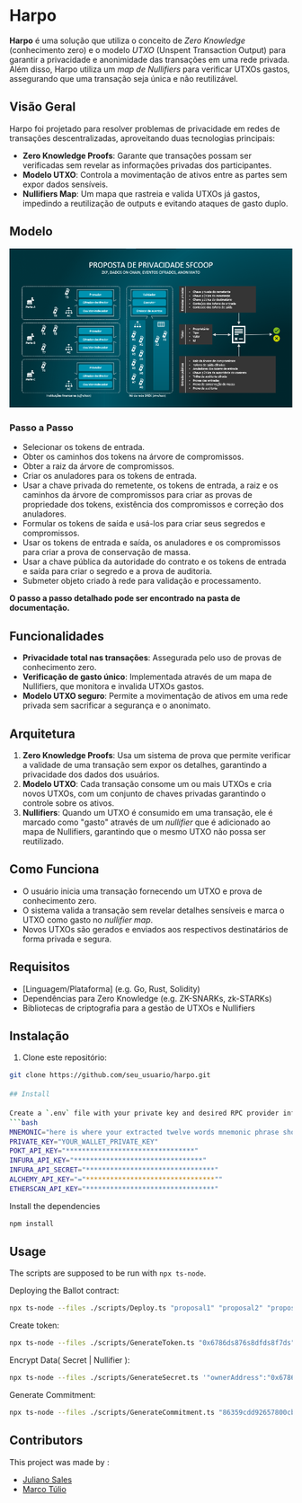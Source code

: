 # Harpo

**Harpo** é uma solução que utiliza o conceito de *Zero Knowledge* (conhecimento zero) e o modelo *UTXO* (Unspent Transaction Output) para garantir a privacidade e anonimidade das transações em uma rede privada. Além disso, Harpo utiliza um *map de Nullifiers* para verificar UTXOs gastos, assegurando que uma transação seja única e não reutilizável.

## Visão Geral

Harpo foi projetado para resolver problemas de privacidade em redes de transações descentralizadas, aproveitando duas tecnologias principais:

- **Zero Knowledge Proofs**: Garante que transações possam ser verificadas sem revelar as informações privadas dos participantes.
- **Modelo UTXO**: Controla a movimentação de ativos entre as partes sem expor dados sensíveis.
- **Nullifiers Map**: Um mapa que rastreia e valida UTXOs já gastos, impedindo a reutilização de outputs e evitando ataques de gasto duplo.

## Modelo
![](https://github.com/mtrn87/privtest/blob/main/docs/img/VisaoGeral_01.png)
### Passo a Passo
- Selecionar os tokens de entrada.
- Obter os caminhos dos tokens na árvore de compromissos.
- Obter a raiz da árvore de compromissos.
- Criar os anuladores para os tokens de entrada.
- Usar a chave privada do remetente, os tokens de entrada, a raiz e os caminhos da árvore de compromissos para criar as provas de propriedade dos tokens, existência dos compromissos e correção dos anuladores.
- Formular os tokens de saída e usá-los para criar seus segredos e compromissos.
- Usar os tokens de entrada e saída, os anuladores e os compromissos para criar a prova de conservação de massa.
- Usar a chave pública da autoridade do contrato e os tokens de entrada e saída para criar o segredo e a prova de auditoria.
- Submeter objeto criado à rede para validação e processamento.

**O passo a passo detalhado pode ser encontrado na pasta de documentação.**

## Funcionalidades

- **Privacidade total nas transações**: Assegurada pelo uso de provas de conhecimento zero.
- **Verificação de gasto único**: Implementada através de um mapa de Nullifiers, que monitora e invalida UTXOs gastos.
- **Modelo UTXO seguro**: Permite a movimentação de ativos em uma rede privada sem sacrificar a segurança e o anonimato.
  
## Arquitetura

1. **Zero Knowledge Proofs**: Usa um sistema de prova que permite verificar a validade de uma transação sem expor os detalhes, garantindo a privacidade dos dados dos usuários.
2. **Modelo UTXO**: Cada transação consome um ou mais UTXOs e cria novos UTXOs, com um conjunto de chaves privadas garantindo o controle sobre os ativos.
3. **Nullifiers**: Quando um UTXO é consumido em uma transação, ele é marcado como "gasto" através de um *nullifier* que é adicionado ao mapa de Nullifiers, garantindo que o mesmo UTXO não possa ser reutilizado.

## Como Funciona

- O usuário inicia uma transação fornecendo um UTXO e prova de conhecimento zero.
- O sistema valida a transação sem revelar detalhes sensíveis e marca o UTXO como gasto no *nullifier map*.
- Novos UTXOs são gerados e enviados aos respectivos destinatários de forma privada e segura.

## Requisitos

- [Linguagem/Plataforma] (e.g. Go, Rust, Solidity)
- Dependências para Zero Knowledge (e.g. ZK-SNARKs, zk-STARKs)
- Bibliotecas de criptografia para a gestão de UTXOs e Nullifiers

## Instalação

1. Clone este repositório:

```bash
git clone https://github.com/seu_usuario/harpo.git

## Install

Create a `.env` file with your private key and desired RPC provider information:
```bash
MNEMONIC="here is where your extracted twelve words mnemonic phrase should be put"
PRIVATE_KEY="YOUR_WALLET_PRIVATE_KEY"
POKT_API_KEY="********************************"
INFURA_API_KEY="********************************"
INFURA_API_SECRET="********************************"
ALCHEMY_API_KEY="="********************************""
ETHERSCAN_API_KEY="********************************"
```

Install the dependencies
```bash
npm install
```

## Usage
The scripts are supposed to be run with `npx ts-node`. 

Deploying the Ballot contract:
```bash
npx ts-node --files ./scripts/Deploy.ts "proposal1" "proposal2" "proposal3" "proposalN"
```

Create token:
```bash
npx ts-node --files ./scripts/GenerateToken.ts "0x6786ds876s8dfds8f7ds" "DREX" 10
```

Encrypt Data( Secret | Nullifier ):
```bash
npx ts-node --files ./scripts/GenerateSecret.ts '"ownerAddress":"0x6786ds876s8dfds8f7ds","type":"DREX","amount":"10","nonce":"d4eb7ced-a07c-4d7a-878e-8547d8a928c3"}' "0x82A94fFBfb194a6a39E944271D5aB"
```

Generate Commitment:
```bash
npx ts-node --files ./scripts/GenerateCommitment.ts "86359cdd92657800cbb07a8c427e05e14212ab68bab44cbb05ba98b6e82d59abf645967b093c97261a78326b10b0dc24460905975eb3e7e7d1372dec9df9ab2fc9a112720acae9627fe5455d3f6f0fa35755d97d72ac6aa0f3eb87399a0edc02df04552934596fc078f6abe2ab2801971f767d0472e1561357f5dc3426be5490"
```

## Contributors
This project was made by : 
- [Juliano Sales](https://github.com/tzdesing)
- [Marco Túlio](https://github.com/mtrn87)
